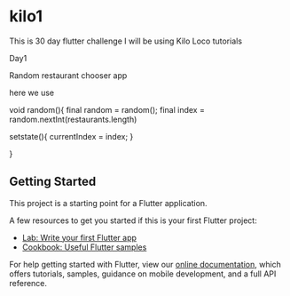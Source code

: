 # kilo1

This is 30 day flutter challenge
I will be using Kilo Loco tutorials

Day1 

Random restaurant chooser app

here we use 

void random(){
final random = random();
final index = random.nextInt(restaurants.length)

setstate(){
currentIndex = index;
}

}


## Getting Started

This project is a starting point for a Flutter application.

A few resources to get you started if this is your first Flutter project:

- [Lab: Write your first Flutter app](https://flutter.dev/docs/get-started/codelab)
- [Cookbook: Useful Flutter samples](https://flutter.dev/docs/cookbook)

For help getting started with Flutter, view our
[online documentation](https://flutter.dev/docs), which offers tutorials,
samples, guidance on mobile development, and a full API reference.
